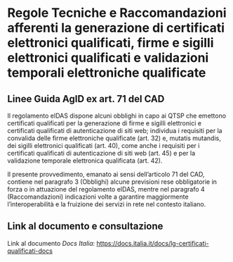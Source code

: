 # Regole Tecniche e Raccomandazioni afferenti la generazione di certificati elettronici qualificati, firme e sigilli elettronici qualificati e validazioni temporali elettroniche qualificate
## Linee Guida AgID ex art. 71 del CAD

Il regolamento eIDAS dispone alcuni obblighi in capo ai QTSP che emettono certificati qualificati per la generazione di firme e sigilli elettronici e certificati qualificati di autenticazione di siti web; individua i requisiti per la convalida delle firme elettroniche qualificate (art. 32) e, mutatis mutandis, dei sigilli elettronici qualificati (art. 40), come anche i requisiti per i certificati qualificati di autenticazione di siti web (art. 45) e per la validazione temporale elettronica qualificata (art. 42).

Il presente provvedimento, emanato ai sensi dell’articolo 71 del CAD, contiene nel paragrafo 3 (Obblighi) alcune previsioni rese obbligatorie in forza o in attuazione del regolamento eIDAS, mentre nel paragrafo 4 (Raccomandazioni) indicazioni volte a garantire maggiormente l’interoperabilità e la fruizione dei servizi in rete nel contesto italiano.

## Link al documento e consultazione

Link al documento *Docs Italia*: https://docs.italia.it/docs/lg-certificati-qualificati-docs
